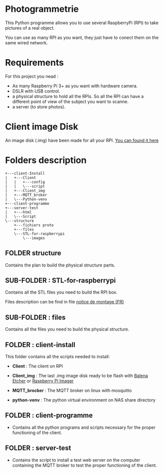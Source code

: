 # Photogrammetrie
This Python programme allows you to use several RaspberryPi (RPI) to take pictures of a real object.

You can use as many RPI as you want, they just have to conect them on the same wired network.

# Requirements
For this project you nead :
- As many Raspberry Pi 3+ as you want with hardware camera.
- DSLR with USB control.
- a physical structure to hold all the RPIs. So all the RPI can have a different point of view of the subject you want to scanne.
- a server (to store photos).

# Client image Disk
An image disk (.img) have been made for all your RPI. [You can found it here](./client-Install/Client_img/RPI_06.07.22_2.75Go.rar)



# Folders description

```
+---client-Install
|   +---Client
|   |   +---config
|   |   \---script
|   +---Client_img
|   +---MQTT_broker
|   \---Python-venv
+---client-programme
+---server-test
|   +---html
|   \---Script
\---structure
    +---fichiers proto
    +---files
    \---STL-for-raspberrypi
        \---images
```

## FOLDER structure
Contains the plan to build the physical structure parts.

## SUB-FOLDER : STL-for-raspberrypi
Contains all the STL files you need to build the RPI box. 

Files description can be find in file [notice de montage (FR)](./structure/STL-for-raspberrypi/notice%20de%20montage%20raspberry%20pi.pdf)

## SUB-FOLDER : files
Contains all the files you need to build the physical structure.


## FOLDER : client-install
This folder contains all the scripts needed to install:
- **Client** : The client on RPI
- **Client_img** : The last .img image disk ready to be flash with [Balena Etcher](https://www.balena.io/etcher/) or [Raspberry Pi Imager](https://www.raspberrypi.com/news/raspberry-pi-imager-imaging-utility/)

- **MQTT_brocker** : The MQTT broker on linux with mosquitto
- **python-venv** : The python virtual environment on NAS share directory

## FOLDER : client-programme
- Contains all the python programs and scripts necessary for the proper functioning of the client.


## FOLDER : server-test
- Contains the script to install a test web server on the computer containing the MQTT broker to test the proper functioning of the client.
